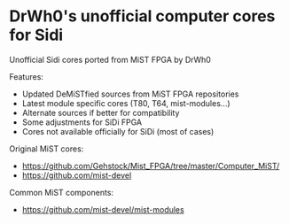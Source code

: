 # DrWh0's unofficial computer cores for Sidi

Unofficial Sidi cores ported from MiST FPGA by DrWh0

Features:

* Updated DeMiSTfied sources from MiST FPGA repositories
* Latest module specific cores (T80, T64, mist-modules...)
* Alternate sources if better for compatibility
* Some adjustments for SiDi FPGA
* Cores not available officially for SiDi (most of cases)


Original MiST cores:

* https://github.com/Gehstock/Mist_FPGA/tree/master/Computer_MiST/
* https://github.com/mist-devel

Common MiST components:

* https://github.com/mist-devel/mist-modules
